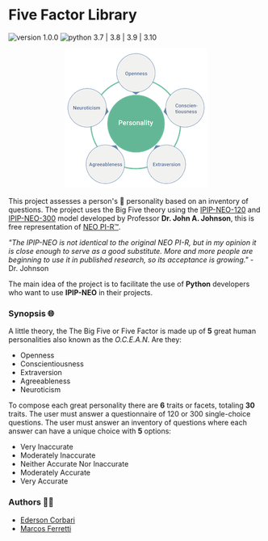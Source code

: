 # Five Factor Library

![version 1.0.0][img_version]
![python 3.7 | 3.8 | 3.9 | 3.10][python_version]

[img_version]: https://img.shields.io/static/v1.svg?label=version&message=1.0.0&color=blue
[python_version]: https://img.shields.io/static/v1.svg?label=python&message=3.7%20|%203.8%20|%203.9%20|%203.10%20&color=blue

<p align="center">
  <img src="doc/big-five.png" alt="Representation of the Big Five"/>
</p>

This project assesses a person's :busts_in_silhouette: personality based on an inventory of questions. The project uses the Big Five theory using the [IPIP-NEO-120](http://www.personal.psu.edu/~j5j/IPIP/ipipneo120.htm) and [IPIP-NEO-300](http://www.personal.psu.edu/~j5j/IPIP/ipipneo300.htm) model developed by Professor **Dr. John A. Johnson**, this is free representation of [NEO PI-R™](https://en.wikipedia.org/wiki/Revised_NEO_Personality_Inventory).

*"The IPIP-NEO is not identical to the original NEO PI-R, but in my opinion it is close enough to serve as a good substitute. More and more people are beginning to use it in published research, so its acceptance is growing."* - Dr. Johnson

The main idea of the project is to facilitate the use of **Python** developers who want to use **IPIP-NEO** in their projects.

### Synopsis 🌐

A little theory, the The Big Five or Five Factor is made up of **5** great human personalities also known as the *O.C.E.A.N*. Are they:

 * Openness
 * Conscientiousness
 * Extraversion
 * Agreeableness
 * Neuroticism

To compose each great personality there are **6** traits or facets, totaling **30** traits. The user must answer a questionnaire of 120 or 300 single-choice questions. The user must answer an inventory of questions where each answer can have a unique choice with **5** options:

* Very Inaccurate
* Moderately Inaccurate
* Neither Accurate Nor Inaccurate
* Moderately Accurate
* Very Accurate

### Authors 👨‍💻

  * [Ederson Corbari](mailto:e@neural7.io)
  * [Marcos Ferretti](mailto:m@neural7.io)
